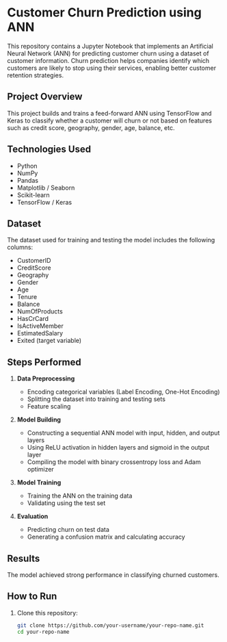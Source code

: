 # Customer Churn Prediction using ANN

This repository contains a Jupyter Notebook that implements an Artificial Neural Network (ANN) for predicting customer churn using a dataset of customer information. Churn prediction helps companies identify which customers are likely to stop using their services, enabling better customer retention strategies.

##  Project Overview

This project builds and trains a feed-forward ANN using TensorFlow and Keras to classify whether a customer will churn or not based on features such as credit score, geography, gender, age, balance, etc.

##  Technologies Used

- Python
- NumPy
- Pandas
- Matplotlib / Seaborn
- Scikit-learn
- TensorFlow / Keras

##  Dataset

The dataset used for training and testing the model includes the following columns:
- CustomerID
- CreditScore
- Geography
- Gender
- Age
- Tenure
- Balance
- NumOfProducts
- HasCrCard
- IsActiveMember
- EstimatedSalary
- Exited (target variable)

##  Steps Performed

1. **Data Preprocessing**
   - Encoding categorical variables (Label Encoding, One-Hot Encoding)
   - Splitting the dataset into training and testing sets
   - Feature scaling

2. **Model Building**
   - Constructing a sequential ANN model with input, hidden, and output layers
   - Using ReLU activation in hidden layers and sigmoid in the output layer
   - Compiling the model with binary crossentropy loss and Adam optimizer

3. **Model Training**
   - Training the ANN on the training data
   - Validating using the test set

4. **Evaluation**
   - Predicting churn on test data
   - Generating a confusion matrix and calculating accuracy

##  Results

The model achieved strong performance in classifying churned customers.

##  How to Run

1. Clone this repository:
   ```bash
   git clone https://github.com/your-username/your-repo-name.git
   cd your-repo-name

